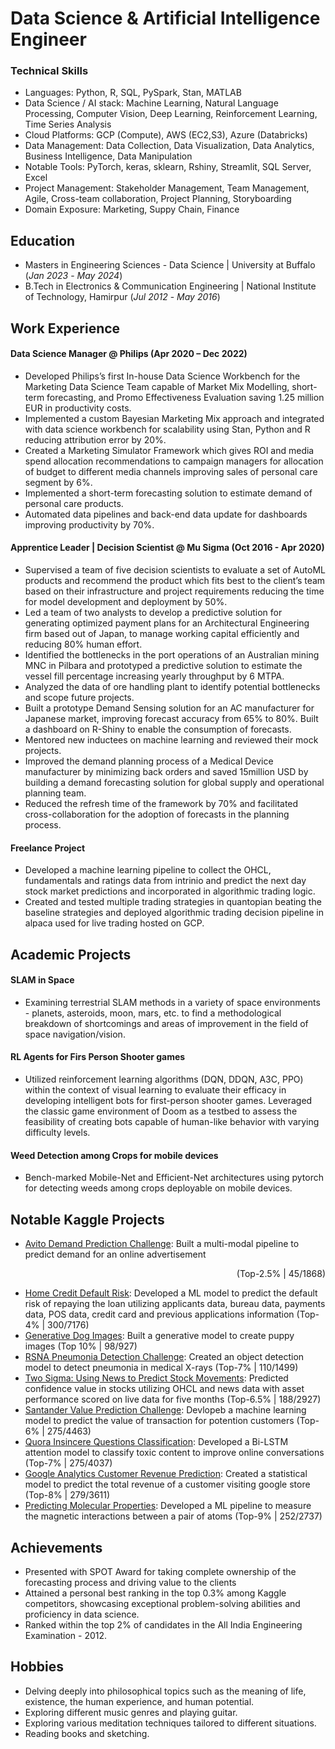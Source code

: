 # Data Science & Artificial Intelligence Engineer

### Technical Skills
- Languages: Python, R, SQL, PySpark, Stan, MATLAB
- Data Science / AI stack: Machine Learning, Natural Language Processing, Computer Vision, Deep Learning, Reinforcement Learning, Time Series Analysis
- Cloud Platforms: GCP (Compute), AWS (EC2,S3), Azure (Databricks)
- Data Management: Data Collection, Data Visualization, Data Analytics, Business Intelligence, Data Manipulation
- Notable Tools: PyTorch, keras, sklearn, Rshiny, Streamlit, SQL Server, Excel
- Project Management: Stakeholder Management, Team Management, Agile, Cross-team collaboration, Project Planning, Storyboarding
- Domain Exposure: Marketing, Suppy Chain, Finance

## Education
- Masters in Engineering Sciences - Data Science | University at Buffalo (_Jan 2023_ - _May 2024_)
- B.Tech in Electronics & Communication Engineering | National Institute of Technology, Hamirpur (_Jul 2012_ - _May 2016_)

## Work Experience
#### Data Science Manager @ Philips (Apr 2020 – Dec 2022)
- Developed Philips’s first In-house Data Science Workbench for the Marketing Data Science Team capable of Market Mix Modelling, short-term forecasting, and Promo Effectiveness Evaluation saving 1.25 million EUR in productivity costs.
- Implemented a custom Bayesian Marketing Mix approach and integrated with data science workbench for scalability using Stan, Python and R reducing attribution error by 20%.
- Created a Marketing Simulator Framework which gives ROI and media spend allocation recommendations to campaign managers for allocation of budget to different media channels improving sales of personal care segment by 6%.
- Implemented a short-term forecasting solution to estimate demand of personal care products.
- Automated data pipelines and back-end data update for dashboards improving productivity by 70%.

#### Apprentice Leader | Decision Scientist @ Mu Sigma (Oct 2016 - Apr 2020)
- Supervised a team of five decision scientists to evaluate a set of AutoML products and recommend the product which fits best to the client’s team based on their infrastructure and project requirements reducing the time for model development and deployment by 50%.
- Led a team of two analysts to develop a predictive solution for generating optimized payment plans for an Architectural Engineering firm based out of Japan, to manage working capital efficiently and reducing 80% human effort.
- Identified the bottlenecks in the port operations of an Australian mining MNC in Pilbara and prototyped a predictive solution to estimate the vessel fill percentage increasing yearly throughput by 6 MTPA.
- Analyzed the data of ore handling plant to identify potential bottlenecks and scope future projects.
- Built a prototype Demand Sensing solution for an AC manufacturer for Japanese market, improving forecast accuracy from 65% to 80%. Built a dashboard on R-Shiny to enable the consumption of forecasts.
- Mentored new inductees on machine learning and reviewed their mock projects.
- Improved the demand planning process of a Medical Device manufacturer by minimizing back orders and saved 15million USD by building a demand forecasting solution for global supply and operational planning team.
- Reduced the refresh time of the framework by 70% and facilitated cross-collaboration for the adoption of forecasts in the planning process.

#### Freelance Project
- Developed a machine learning pipeline to collect the OHCL, fundamentals and ratings data from intrinio and predict the next day stock market predictions and incorporated in algorithmic trading logic.
- Created and tested multiple trading strategies in quantopian beating the baseline strategies and deployed algorithmic trading decision pipeline in alpaca used for live trading hosted on GCP.

## Academic Projects
#### SLAM in Space
- Examining terrestrial SLAM methods in a variety of space environments - planets, asteroids, moon, mars, etc. to find a methodological breakdown of shortcomings and areas of improvement in the field of space navigation/vision.

#### RL Agents for Firs Person Shooter games
- Utilized reinforcement learning algorithms (DQN, DDQN, A3C, PPO) within the context of visual learning to evaluate their efficacy in developing intelligent bots for first-person shooter games. Leveraged the classic game environment of Doom as a testbed to assess the feasibility of creating bots capable of human-like behavior with varying difficulty levels.

####  Weed Detection among Crops for mobile devices
- Bench-marked Mobile-Net and Efficient-Net architectures using pytorch for detecting weeds among crops deployable on mobile devices.

## Notable Kaggle Projects
- [Avito Demand Prediction Challenge](https://www.kaggle.com/competitions/avito-demand-prediction): Built a multi-modal pipeline to predict demand for an online advertisement <p align="right">(Top-2.5% | 45/1868)<p>
- [Home Credit Default Risk](https://www.kaggle.com/competitions/home-credit-default-risk): Developed a ML model to predict the default risk of repaying the loan utilizing applicants data, bureau data, payments data, POS data, credit card and previous applications information            (Top-4% | 300/7176) 
- [Generative Dog Images](https://www.kaggle.com/competitions/generative-dog-images): Built a generative model to create puppy images            (Top 10% | 98/927)
- [RSNA Pneumonia Detection Challenge](https://www.kaggle.com/competitions/rsna-pneumonia-detection-challenge): Created an object detection model to detect pneumonia in medical X-rays            (Top-7% | 110/1499)
- [Two Sigma: Using News to Predict Stock Movements](https://www.kaggle.com/competitions/two-sigma-financial-news): Predicted confidence value in stocks utilizing OHCL and news data with asset performance scored on live data for five months            (Top-6.5% | 188/2927)
- [Santander Value Prediction Challenge](https://www.kaggle.com/competitions/santander-value-prediction-challenge): Devlopeb a machine learning model to predict the value of transaction for potention customers            (Top-6% | 275/4463)
- [Quora Insincere Questions Classification](https://www.kaggle.com/competitions/quora-insincere-questions-classification): Developed a Bi-LSTM attention model to classify toxic content to improve online conversations            (Top-7% | 275/4037)
- [Google Analytics Customer Revenue Prediction](https://www.kaggle.com/competitions/ga-customer-revenue-prediction): Created a statistical model to predict the total revenue of a customer visiting google store            (Top-8% | 279/3611)
- [Predicting Molecular Properties](https://www.kaggle.com/competitions/champs-scalar-coupling): Developed a ML pipeline to measure the magnetic interactions between a pair of atoms            (Top-9% | 252/2737)

## Achievements
- Presented with SPOT Award for taking complete ownership of the forecasting process and driving value to the clients
- Attained a personal best ranking in the top 0.3% among Kaggle competitors, showcasing exceptional problem-solving abilities and proficiency in data science.
- Ranked within the top 2% of candidates in the All India Engineering Examination - 2012.

## Hobbies
- Delving deeply into philosophical topics such as the meaning of life, existence, the human experience, and human potential.
- Exploring different music genres and playing guitar.
- Exploring various meditation techniques tailored to different situations.
- Reading books and sketching.
